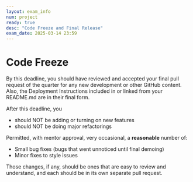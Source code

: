 ```yaml
---
layout: exam_info
num: project
ready: true
desc: "Code Freeze and Final Release"
exam_date: 2025-03-14 23:59
---
```



# Code Freeze 

By this deadline, you should have reviewed and accepted your final pull request of the quarter for any new development or other GitHub content.
Also, the Deployment Instructions included in or linked from your README.md are in their final form.  

After this deadline, you
* should NOT be adding or turning on new features
* should NOT be doing major refactorings

Permitted, with mentor approval, very occasional, a **reasonable** number of:
* Small bug fixes (bugs that went unnoticed until final demoing)
* Minor fixes to style issues

Those changes, if any, should be ones that are easy to review and understand, and each should be in its own separate pull request.



